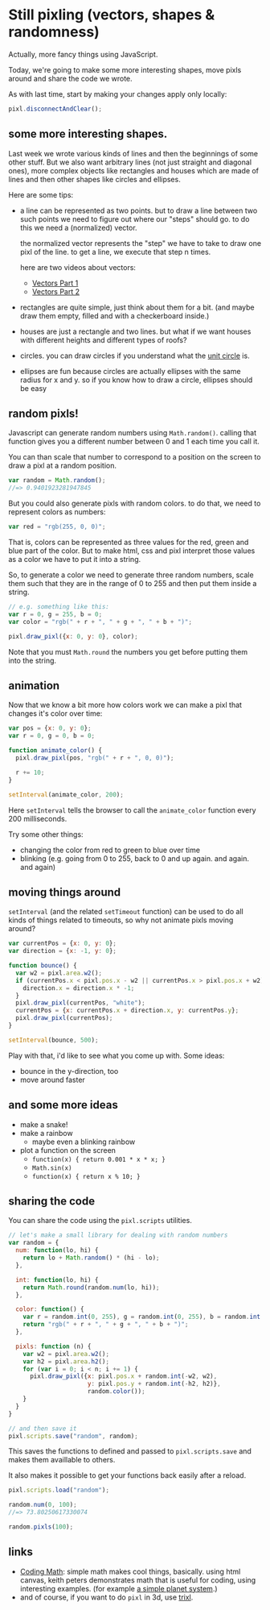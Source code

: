 # Still pixling (vectors, shapes & randomness)

Actually, more fancy things using JavaScript.

Today, we're going to make some more interesting shapes, move pixls
around and share the code we wrote.

As with last time, start by making your changes apply only locally:

```javascript
pixl.disconnectAndClear();
```

## some more interesting shapes.

Last week we wrote various kinds of lines and then the beginnings of some
other stuff. But we also want arbitrary lines (not just straight and diagonal
ones), more complex objects like rectangles and houses which are made of
lines and then other shapes like circles and ellipses.

Here are some tips:

* a line can be represented as two points. but to draw a line between two such
    points we need to figure out where our "steps" should go. to do this we
    need a (normalized) vector.

    the normalized vector represents the "step" we have to take to draw
    one pixl of the line. to get a line, we execute that step n times.

    here are two videos about vectors:

    - [Vectors Part 1](http://www.youtube.com/watch?v=DfGOw8_ZaBA)
    - [Vectors Part 2](http://www.youtube.com/watch?v=zYOGtlY6xaM)
* rectangles are quite simple, just think about them for a bit. (and maybe
    draw them empty, filled and with a checkerboard inside.)
* houses are just a rectangle and two lines. but what if we want houses with
    different heights and different types of roofs?
* circles. you can draw circles if you understand what the [unit circle](https://en.wikipedia.org/wiki/Unit_circle)
    is.
* ellipses are fun because circles are actually ellipses with the same radius
    for x and y. so if you know how to draw a  circle, ellipses should be
    easy

## random pixls!

Javascript can generate random numbers using `Math.random()`. calling that
function gives you a different number between 0 and 1 each time you call it.

You can than scale that number to correspond to a position on the screen to
draw a pixl at a random position.

```javascript
var random = Math.random();
//=> 0.9401923281947845
```

But you could also generate pixls with random colors. to do that, we need
to represent colors as numbers:

```javascript
var red = "rgb(255, 0, 0)";
```

That is, colors can be represented as three values for the red, green and
blue part of the color. But to make html, css and pixl interpret those values
as a color we have to put it into a string.

So, to generate a color we need to generate three random numbers, scale them
such that they are in the range of 0 to 255 and then put them inside a string.

```javascript
// e.g. something like this:
var r = 0, g = 255, b = 0;
var color = "rgb(" + r + ", " + g + ", " + b + ")";

pixl.draw_pixl({x: 0, y: 0}, color);
```

Note that you must `Math.round` the numbers you get before putting them into
the string.

## animation

Now that we know a bit more how colors work we can make a pixl that changes it's
color over time:

```javascript
var pos = {x: 0, y: 0};
var r = 0, g = 0, b = 0;

function animate_color() {
  pixl.draw_pixl(pos, "rgb(" + r + ", 0, 0)");

  r += 10;
}

setInterval(animate_color, 200);
```

Here `setInterval` tells the browser to call the `animate_color` function every
200 milliseconds.

Try some other things:

* changing the color from red to green to blue over time
* blinking (e.g. going from 0 to 255, back to 0 and up again. and again. and again)

## moving things around

`setInterval` (and the related `setTimeout` function) can be used to do all kinds of
things related to timeouts, so why not animate pixls moving around?

```javascript
var currentPos = {x: 0, y: 0};
var direction = {x: -1, y: 0};

function bounce() {
  var w2 = pixl.area.w2();
  if (currentPos.x < pixl.pos.x - w2 || currentPos.x > pixl.pos.x + w2) {
    direction.x = direction.x * -1;
  }
  pixl.draw_pixl(currentPos, "white");
  currentPos = {x: currentPos.x + direction.x, y: currentPos.y};
  pixl.draw_pixl(currentPos);
}

setInterval(bounce, 500);
```

Play with that, i'd like to see what you come up with. Some ideas:

* bounce in the y-direction, too
* move around faster

## and some more ideas

* make a snake!
* make a rainbow
    - maybe even a blinking rainbow
* plot a function on the screen
    - `function(x) { return 0.001 * x * x; }`
    - `Math.sin(x)`
    - `function(x) { return x % 10; }`

## sharing the code

You can share the code using the `pixl.scripts` utilities.

```javascript
// let's make a small library for dealing with random numbers
var random = {
  num: function(lo, hi) {
    return lo + Math.random() * (hi - lo);
  },

  int: function(lo, hi) {
    return Math.round(random.num(lo, hi));
  },

  color: function() {
    var r = random.int(0, 255), g = random.int(0, 255), b = random.int(0, 255);
    return "rgb(" + r + ", " + g + ", " + b + ")";
  },

  pixls: function (n) {
    var w2 = pixl.area.w2();
    var h2 = pixl.area.h2();
    for (var i = 0; i < n; i += 1) {
      pixl.draw_pixl({x: pixl.pos.x + random.int(-w2, w2),
                      y: pixl.pos.y + random.int(-h2, h2)},
                      random.color());
    }
  }
}

// and then save it
pixl.scripts.save("random", random);
```

This saves the functions to defined and passed to `pixl.scripts.save` and
makes them availlable to others.

It also makes it possible to get your functions back easily after a reload.

```javascript
pixl.scripts.load("random");

random.num(0, 100);
//=> 73.80250617330074

random.pixls(100);
```

## links

* [Coding Math](http://youtube.com/user/CodingMath/videos): simple math makes cool things,
    basically. using html canvas, keith peters demonstrates math that is useful for coding,
    using interesting examples. (for example [a simple planet system](http://www.youtube.com/watch?v=EhDtJxX0sCA).)
* and of course, if you want to do `pixl` in 3d, use [trixl](http://pixl.papill0n.org/3).
